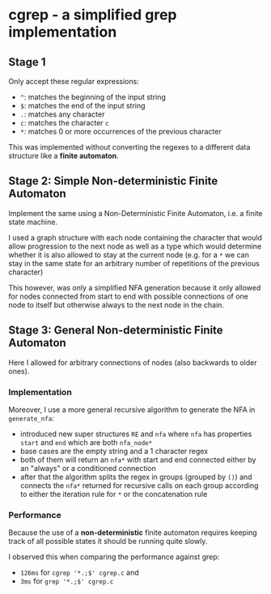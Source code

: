 # cgrep - a simplified grep implementation

## Stage 1

Only accept these regular expressions:

* `^`: matches the beginning of the input string
* `$`: matches the end of the input string
* `.`: matches any character
* `c`: matches the character `c`
* `*`: matches 0 or more occurrences of the previous character

This was implemented without converting the regexes to a different data structure
like a **finite automaton**.

## Stage 2: Simple Non-deterministic Finite Automaton

Implement the same using a Non-Deterministic Finite Automaton, i.e. a finite state
machine.

I used a graph structure with each node containing the character that would allow
progression to the next node as well as a type which would determine whether it
is also allowed to stay at the current node (e.g. for a `*` we can stay in the
same state for an arbitrary number of repetitions of the previous character)

This however, was only a simplified NFA generation because it only allowed for
nodes connected from start to end with possible connections of one node to itself
but otherwise always to the next node in the chain.

## Stage 3: General Non-deterministic Finite Automaton

Here I allowed for arbitrary connections of nodes (also backwards to older ones).

### Implementation

Moreover, I use a more general recursive algorithm to generate the NFA in `generate_nfa`:

* introduced new super structures `RE` and `nfa` where `nfa` has properties `start`
and `end` which are both `nfa_node*`
* base cases are the empty string and a 1 character regex
* both of them will return an `nfa*` with start and end connected either by
an "always" or a conditioned connection
* after that the algorithm splits the regex in groups (grouped by `()`) and
connects the `nfa*` returned for recursive calls on each group according to either
the iteration rule for `*` or the concatenation rule

### Performance

Because the use of a **non-deterministic** finite automaton requires keeping track
of all possible states it should be running quite slowly.

I observed this when comparing the performance against grep:

* `126ms` for `cgrep '*.;$' cgrep.c` and
* `3ms` for `grep '*.;$' cgrep.c`
